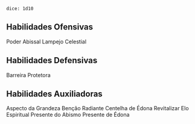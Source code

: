 `dice: 1d10`

## Habilidades Ofensivas
Poder Abissal
Lampejo Celestial

## Habilidades Defensivas
Barreira Protetora

## Habilidades Auxiliadoras
Aspecto da Grandeza
Benção Radiante
Centelha de Édona
Revitalizar
Elo Espiritual
Presente do Abismo
Presente de Édona
